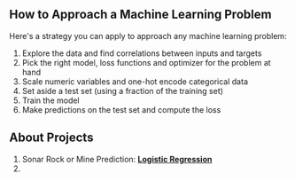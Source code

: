 ## **How to Approach a Machine Learning Problem**

Here's a strategy you can apply to approach any machine learning problem:

1. Explore the data and find correlations between inputs and targets
2. Pick the right model, loss functions and optimizer for the problem at hand
3. Scale numeric variables and one-hot encode categorical data
4. Set aside a test set (using a fraction of the training set)
5. Train the model
6. Make predictions on the test set and compute the loss

## **About Projects**

1. Sonar Rock or Mine Prediction: **<u>Logistic Regression</u>**
1.
